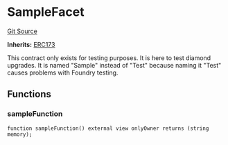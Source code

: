 # SampleFacet
[Git Source](https://github.com/thrackle-io/Tron/blob/f21da0ad677b5be62ff423760b9c2ce71a2b1c3b/src/diamond/core/test/SampleFacet.sol)

**Inherits:**
[ERC173](/src/diamond/implementations/ERC173/ERC173.sol/abstract.ERC173.md)

This contract only exists for testing purposes. It is here to test diamond upgrades. It is named "Sample" instead
of "Test" because naming it "Test" causes problems with Foundry testing.


## Functions
### sampleFunction


```solidity
function sampleFunction() external view onlyOwner returns (string memory);
```


